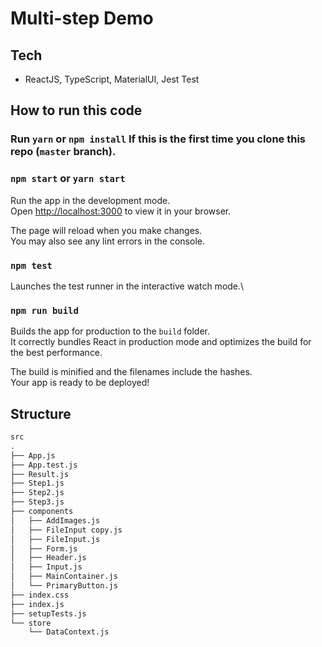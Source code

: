 # Multi-step Demo

## Tech

- ReactJS, TypeScript, MaterialUI, Jest Test

## How to run this code

### Run `yarn` or `npm install` If this is the first time you clone this repo (`master` branch).

### `npm start` or `yarn start`

Run the app in the development mode.\
Open [http://localhost:3000](http://localhost:3000) to view it in your browser.

The page will reload when you make changes.\
You may also see any lint errors in the console.

### `npm test`

Launches the test runner in the interactive watch mode.\

### `npm run build`

Builds the app for production to the `build` folder.\
It correctly bundles React in production mode and optimizes the build for the best performance.

The build is minified and the filenames include the hashes.\
Your app is ready to be deployed!

## Structure

```bash
src
.
├── App.js
├── App.test.js
├── Result.js
├── Step1.js
├── Step2.js
├── Step3.js
├── components
│   ├── AddImages.js
│   ├── FileInput copy.js
│   ├── FileInput.js
│   ├── Form.js
│   ├── Header.js
│   ├── Input.js
│   ├── MainContainer.js
│   └── PrimaryButton.js
├── index.css
├── index.js
├── setupTests.js
└── store
    └── DataContext.js
```
